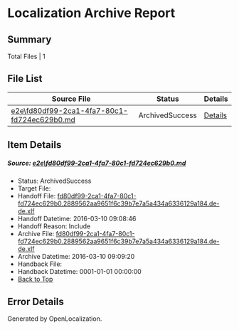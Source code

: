 # <a name='report-top'></a> Localization Archive Report

## Summary
 Total Files | 1

## File List
 Source File | Status | Details 
 ----------- | ------ | ------- 
 [e2e\fd80df99-2ca1-4fa7-80c1-fd724ec629b0.md](https://github.com/OpenLocalizationTest/oltest/blob/35ea50636db37dd93706b536eae53a8f9172943d/e2e/fd80df99-2ca1-4fa7-80c1-fd724ec629b0.md) | ArchivedSuccess | [Details](#7145a64370be0327ebdcd0553a68483869db69cd6)

## Item Details
##### <a name='7145a64370be0327ebdcd0553a68483869db69cd6'></a> Source: [e2e\fd80df99-2ca1-4fa7-80c1-fd724ec629b0.md](https://github.com/OpenLocalizationTest/oltest/blob/35ea50636db37dd93706b536eae53a8f9172943d/e2e/fd80df99-2ca1-4fa7-80c1-fd724ec629b0.md)
* Status: ArchivedSuccess
* Target File: 
* Handoff File: [fd80df99-2ca1-4fa7-80c1-fd724ec629b0.2889562aa9651f6c39b7e7a5a434a6336129a184.de-de.xlf](https://github.com/OpenLocalizationTestOrg/olhandoff/blob/0a17a6cb98bc64c24f99f02f2a3c6aaa6d4c5e14/ol-handoff/OpenLocalizationTestOrg/oltest.de-de/xinjiang/ht/fd80df99-2ca1-4fa7-80c1-fd724ec629b0.2889562aa9651f6c39b7e7a5a434a6336129a184.de-de.xlf)
* Handoff Datetime: 2016-03-10 09:08:46
* Handoff Reason: Include
* Archive File: [fd80df99-2ca1-4fa7-80c1-fd724ec629b0.2889562aa9651f6c39b7e7a5a434a6336129a184.de-de.xlf](https://github.com/OpenLocalizationTestOrg/olhandoff/blob/215d0ab597716d12300b5872d3aa527f4814ffad/ol-handoff/OpenLocalizationTestOrg/oltest.de-de/xinjiang/ht/archive/fd80df99-2ca1-4fa7-80c1-fd724ec629b0.2889562aa9651f6c39b7e7a5a434a6336129a184.de-de.xlf)
* Archive Datetime: 2016-03-10 09:09:20
* Handback File: 
* Handback Datetime: 0001-01-01 00:00:00
* [Back to Top](#report-top)


## Error Details

Generated by OpenLocalization.
